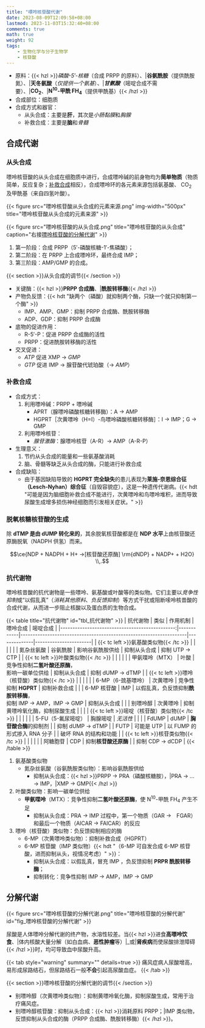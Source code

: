 ```yaml
---
title: "嘌呤核苷酸代谢"
date: 2023-08-09T12:09:58+08:00
lastmod: 2023-11-03T15:32:40+08:00
comments: true
math: true
weight: 92
tags:
    - 生物化学与分子生物学
    - 核苷酸
---
```


- 原料：{{< hzl >}}*磷酸-5′-核糖*（合成 PRPP 的原料）、|**谷氨酰胺**（提供酰胺氮）、|**天冬氨酸**（*仅提供一个氨基*）、|***甘氨酸***（嘧啶合成不需要）、|**CO<sub>2</sub>**、|**N<sup>10</sup>-甲酰 FH<sub>4</sub>**（提供甲酰基）{{< /hzl >}}
- 合成部位：细胞质
- 合成方式和器官：
    - 从头合成：主要是**肝**，其次是*小肠黏膜*和*胸腺*
    - 补救合成：主要是**脑**和*骨髓*

<!--more-->

## 合成代谢

### 从头合成

嘌呤核苷酸的从头合成在细胞质中进行，合成嘌呤碱的前身物均为**简单物质**（物质简单，反应复杂；[补救合成](#补救合成)相反），合成嘌呤环的各元素来源包括氨基酸、 CO<sub>2</sub> 及甲酰基（来自四氢叶酸）。

{{< figure src="嘌呤核苷酸从头合成的元素来源.png" img-width="500px" title="嘌呤核苷酸从头合成的元素来源" >}}

{{< figure src="嘌呤核苷酸的从头合成.png" title="嘌呤核苷酸的从头合成" caption="右接[嘌呤核苷酸的分解代谢](#fig_嘌呤核苷酸的分解代谢)" >}}

1. 第一阶段：合成 PRPP（5′-磷酸核糖-1′-焦磷酸）；
2. 第二阶段：在 PRPP 上合成嘌呤环，最终合成 IMP；
3. 第三阶段：AMP/GMP 的合成。

{{< section >}}从头合成的调节{{< /section >}}

- 关键酶：{{< hzl >}}**PRPP 合成酶**、|**酰胺转移酶**{{< /hzl >}}
- 产物负反馈：{{< hdt "缺两个（磷酸）就抑制两个酶，只缺一个就只抑制第一个酶" >}}
    - IMP、AMP、GMP：抑制 PRPP 合成酶、酰胺转移酶
    - ADP、GDP：抑制 PRPP 合成酶
- 底物的促进作用：
    - R-5′-P：促进 PRPP 合成酶的活性
    - PRPP：促进酰胺转移酶的活性
- 交叉促进：
    - *ATP* 促进 XMP → *GMP*
    - *GTP* 促进 IMP → 腺苷酸代琥珀酸（→ *AMP*）

### 补救合成

- 合成方式：
    1. 利用嘌呤碱：PRPP + 嘌呤碱
        - APRT（腺嘌呤磷酸核糖转移酶）：A → AMP
        - HGPRT［次黄嘌呤（H=I）-鸟嘌呤磷酸核糖转移酶］：I → IMP；G → GMP
    2. 利用嘌呤核苷：
        - *腺苷激酶*：腺嘌呤核苷（A-R）→ AMP（A-R-P）
- 生理意义：
    1. 节约从头合成的能量和一些氨基酸消耗
    2. 脑、骨髓等缺乏从头合成的酶，只能进行补救合成
- 合成缺陷：
    - 由于基因缺陷导致的 **HGPRT 完全缺失**的患儿表现为**莱施-奈恩综合征（Lesch-Nyhan）综合征**（自毁容貌症），这是一种遗传代谢病。{{< hdt "可能是因为脑细胞补救合成不能进行，次黄嘌呤和鸟嘌呤堆积，进而导致尿酸生成增多损伤神经细胞而引发相关症状。" >}}

### 脱氧核糖核苷酸的生成

除 **dTMP 是由 dUMP 转化来的**，其余脱氧核苷酸都是在 **NDP 水平**上由核苷酸还原酶脱氧（NADPH 供氢）而来。

$$\ce{NDP + NADPH + H+ ->[核苷酸还原酶] \rm{dNDP} + NADP+ + H2O}
\\,.$$

### 抗代谢物

嘌呤核昔酸的抗代谢物是一些嘌呤、氨基酸或叶酸等的类似物。它们主要以*竞争性抑制*或“以假乱真”（*消耗其他原料*、*负反馈抑制*）等方式干扰或阻断嗦呤核昔酸的合成代谢，从而进一步阻止核酸以及蛋白质的生物合成。

{{< table title="抗代谢物" id="tbl_抗代谢物" >}}
|                                       抗代谢物 | 类似       | 作用机制                                                           | 嘌呤合成     | 嘧啶合成              |
|-----------------------------------------------:|------------|--------------------------------------------------------------------|--------------|-----------------------|
|         {{< tc left >}}氨基酸类似物{{< /tc >}} |            |                                                                    |              |                       |
|                                     氮杂丝氨酸 | 谷氨酰胺   | 影响谷氨酰胺供给                                                   | 抑制从头合成 | 抑制 UTP → CTP        |
|           {{< tc left >}}叶酸类似物{{< /tc >}} |            |                                                                    |              |                       |
|                                甲氨喋呤（MTX） | 叶酸       | 竞争性抑制**二氢叶酸还原酶**，<br/>影响一碳单位供给                | 抑制从头合成 | 抑制 dUMP → dTMP      |
| {{< tc left >}}嘌呤（核苷酸）类似物{{< /tc >}} |            |                                                                    |              |                       |
|                             6-MP（6-巯基嘌呤） | 次黄嘌呤   | 竞争性抑制 **HGPRT**                                               | 抑制补救合成 |                       |
|                                    6-MP 核苷酸 | IMP        | 以假乱真，负反馈抑制**酰胺转移酶**，<br/>抑制 IMP → AMP，IMP → GMP | 抑制从头合成 |                       |
|                                       别嘌呤醇 | 次黄嘌呤   | 抑制黄嘌呤氧化酶，抑制尿酸生成                                     |              |                       |
| {{< tc left >}}嘧啶（核苷酸）类似物{{< /tc >}} |            |                                                                    |              |                       |
|                             5-FU（5-氟尿嘧啶） | 胸腺嘧啶   | *无活性*                                                           |              |                       |
|                                          FdUMP | dUMP       | **胸苷酸合酶**的抑制剂                                             |              | 抑制 dUMP → dTMP      |
|                                           FUTP | 可能是 UTP | 以 FUMP 的形式掺入 RNA 分子                                        |              | 破坏 RNA 的结构和功能 |
|           {{< tc left >}}核苷类似物{{< /tc >}} |            |                                                                    |              |                       |
|                                       阿糖胞苷 | CDP        | 抑制**核苷酸还原酶**                                               |              | 抑制 CDP → dCDP       |
{{< /table >}}

1. 氨基酸类似物
    - 氮杂丝氨酸（谷氨酰胺类似物）：影响谷氨酰胺供给
        - 抑制从头合成：{{< hzl >}}PRPP → PRA（磷酸核糖胺），|PRA → … → IMP，|XMP → GMP{{< /hzl >}}
2. 叶酸类似物：影响一碳单位供给
    - **甲氨喋呤**（MTX）：竞争性抑制**二氢叶酸还原酶**，使 N<sup>10</sup>-甲酰 FH<sub>4</sub> 产生不足
        - 抑制从头合成：PRA → IMP 过程中，第一个物质（GAR →　FGAR）和最后一个物质（AICAR → FAICAR）的反应
3. 嘌呤（核苷酸）类似物：负反馈抑制相应的酶
    - 6-MP（次黄嘌呤类似物）：抑制补救合成（HGPRT）
    - 6-MP 核苷酸（IMP 类似物）{{< hdt "（6-MP 可自发合成 6-MP 核苷酸，进而抑制从头，视情况考虑）" >}}：
        - 抑制从头合成：以假乱真，冒充 IMP ，负反馈抑制 **PRPR 酰胺转移酶**；
        - 抑制转化：竞争性抑制 IMP → AMP，IMP → GMP

## 分解代谢

{{< figure src="嘌呤核苷酸的分解代谢.png" title="嘌呤核苷酸的分解代谢" id="fig_嘌呤核苷酸的分解代谢" >}}

尿酸是人体嘌呤分解代谢的终产物，水溶性较差。当{{< hzl >}}进食**高嘌呤饮食**、|体内核酸大量分解（如白血病、**恶性肿瘤**等）|_或|**肾疾病**而使尿酸排泄障碍{{< /hzl >}}时，均可导致血中尿酸升高。

{{< tab style="warning" summary="" details=true >}}
痛风症病人尿酸增高，易形成尿路结石，但尿路结石一般**不会**引起高尿酸血症。
{{< /tab >}}

{{< section >}}嘌呤核苷酸的分解代谢的调节{{< /section >}}

- 别嘌呤醇（次黄嘌呤类似物）：抑制黄嘌呤氧化酶，抑制尿酸生成，常用于治疗痛风症。
- 别嘌呤醇核苷酸：抑制从头合成：{{< hzl >}}消耗原料 PRPP；|IMP 类似物，反馈抑制从头合成的酶（PRPP 合成酶、酰胺转移酶）{{< /hzl >}}。

